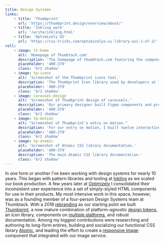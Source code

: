 ```yaml
---
title: Design Systems
links:
    - title: 'Thumbprint'
      url: 'https://thumbprint.design/overview/about/'
    - title: 'Inkling work'
      url: '/write/inkling.html'
    - title: 'Optimizely UI'
      url: 'https://css-tricks.com/optimizelys-ui-library-oui-1-of-2/'
roll:
    - image: tt-home
      alt: 'Homepage of Thumbtack.com'
      description: 'The homepage of thumbtack.com featuring the components, icons, and Atomic CSS library of the Thumbprint design system.'
      placeholder: '400-379'
      class: 'br2 shadow'
    - image: tp-icons
      alt: 'Screenshot of the Thumbprint icons tool.'
      description: 'The Thumbprint Icon library used by developers at Thumbtack. I redesigned and rebuilt the UI to improve the experience of finding icons.'
      placeholder: '400-379'
      class: 'br2 shadow'
    - image: carousel-design
      alt: 'Screenshot of Thumbprint design of carousels.'
      description: 'Our primary designer built Figma components and provided definition around all aspects of our UI. In this case, how cards are displayed in carousels.'
      placeholder: '400-379'
      class: 'br2 shadow'
    - image: tp-motion
      alt: "Screenshot of Thumbprint's entry on motion."
      description: 'For our entry on motion, I built twelve interactive React examples to demonstrate the type and speed of animations we want to encourage.'
      placeholder: '400-379'
      class: 'br2 shadow'
    - image: tp-atomic
      alt: 'Screenshot of Atomic CSS library documentation.'
      placeholder: '400-379'
      description: 'The main Atomic CSS library documentation.'
      class: 'br2 shadow'
---
```


In one form or another I’ve been working with design systems for nearly 10 years. This began with pattern libraries and tooling at [Inkling](write/inkling.html) as we scaled our book production. A few years later at [Optimizely](https://css-tricks.com/optimizelys-ui-library-oui-1-of-2/) I consolidated their inconsistent user experience into a set of simply-styled HTML components for use in their products. My most intensive work in this space, however, was as a founding member of a four-person Design Systems team at Thumbtack. With a 2018 [rebranding](https://thumbtack.com/brand/) as our starting point we built [Thumbprint](https://thumbprint.design), a now mature combination of platform-agnostic [design tokens](https://thumbprint.design/tokens/scss/), an icon library, components on  [multiple platforms](https://thumbprint.design/components/overview/), and robust documentation. Among my biggest contributions were researching and authoring its long-form entires, building and socializing our functional CSS library [Atomic](/write/functional-css.html), and leading the effort to create a [responsive image](https://developer.mozilla.org/en-US/docs/Learn/HTML/Multimedia_and_embedding/Responsive_images) component that integrated with our image service.
